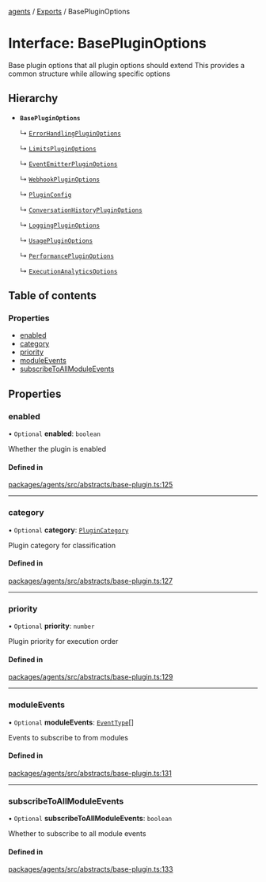 <!-- 
 ⚠️  AUTO-GENERATED FILE - DO NOT EDIT MANUALLY
 This file is automatically generated by scripts/docs-generator.js
 To make changes, edit the source TypeScript files or update the generator script
-->

[agents](../../) / [Exports](../modules) / BasePluginOptions

# Interface: BasePluginOptions

Base plugin options that all plugin options should extend
This provides a common structure while allowing specific options

## Hierarchy

- **`BasePluginOptions`**

  ↳ [`ErrorHandlingPluginOptions`](ErrorHandlingPluginOptions)

  ↳ [`LimitsPluginOptions`](LimitsPluginOptions)

  ↳ [`EventEmitterPluginOptions`](EventEmitterPluginOptions)

  ↳ [`WebhookPluginOptions`](WebhookPluginOptions)

  ↳ [`PluginConfig`](PluginConfig)

  ↳ [`ConversationHistoryPluginOptions`](ConversationHistoryPluginOptions)

  ↳ [`LoggingPluginOptions`](LoggingPluginOptions)

  ↳ [`UsagePluginOptions`](UsagePluginOptions)

  ↳ [`PerformancePluginOptions`](PerformancePluginOptions)

  ↳ [`ExecutionAnalyticsOptions`](ExecutionAnalyticsOptions)

## Table of contents

### Properties

- [enabled](BasePluginOptions#enabled)
- [category](BasePluginOptions#category)
- [priority](BasePluginOptions#priority)
- [moduleEvents](BasePluginOptions#moduleevents)
- [subscribeToAllModuleEvents](BasePluginOptions#subscribetoallmoduleevents)

## Properties

### enabled

• `Optional` **enabled**: `boolean`

Whether the plugin is enabled

#### Defined in

[packages/agents/src/abstracts/base-plugin.ts:125](https://github.com/woojubb/robota/blob/a69b4da7c5c53be6f90be7c6508928a6d39cf60b/packages/agents/src/abstracts/base-plugin.ts#L125)

___

### category

• `Optional` **category**: [`PluginCategory`](../enums/PluginCategory)

Plugin category for classification

#### Defined in

[packages/agents/src/abstracts/base-plugin.ts:127](https://github.com/woojubb/robota/blob/a69b4da7c5c53be6f90be7c6508928a6d39cf60b/packages/agents/src/abstracts/base-plugin.ts#L127)

___

### priority

• `Optional` **priority**: `number`

Plugin priority for execution order

#### Defined in

[packages/agents/src/abstracts/base-plugin.ts:129](https://github.com/woojubb/robota/blob/a69b4da7c5c53be6f90be7c6508928a6d39cf60b/packages/agents/src/abstracts/base-plugin.ts#L129)

___

### moduleEvents

• `Optional` **moduleEvents**: [`EventType`](../modules#eventtype)[]

Events to subscribe to from modules

#### Defined in

[packages/agents/src/abstracts/base-plugin.ts:131](https://github.com/woojubb/robota/blob/a69b4da7c5c53be6f90be7c6508928a6d39cf60b/packages/agents/src/abstracts/base-plugin.ts#L131)

___

### subscribeToAllModuleEvents

• `Optional` **subscribeToAllModuleEvents**: `boolean`

Whether to subscribe to all module events

#### Defined in

[packages/agents/src/abstracts/base-plugin.ts:133](https://github.com/woojubb/robota/blob/a69b4da7c5c53be6f90be7c6508928a6d39cf60b/packages/agents/src/abstracts/base-plugin.ts#L133)

